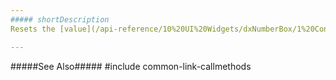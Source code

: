 ```yaml
---
##### shortDescription
Resets the [value](/api-reference/10%20UI%20Widgets/dxNumberBox/1%20Configuration/value.md '/Documentation/ApiReference/UI_Widgets/dxNumberBox/Configuration/#value') option to **null**.

---
```

#####See Also#####
#include common-link-callmethods